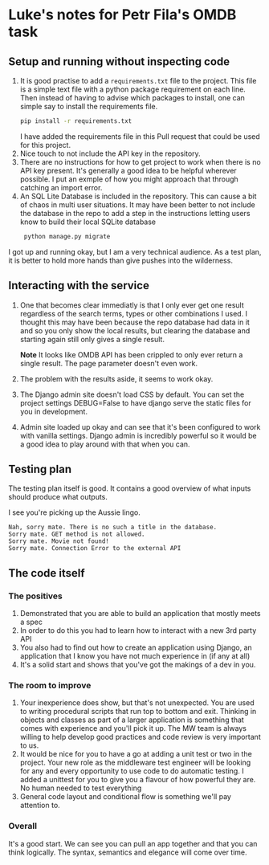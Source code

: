 # Luke's notes for Petr Fila's OMDB task

## Setup and running without inspecting code

1. It is good practise to add a `requirements.txt` file to the project. This file is a simple text file with a python package requirement on
   each line. Then instead of having to advise which packages to install, one can simple say to install the requirements file.
   ```bash
   pip install -r requirements.txt
   ```
   I have added the requirements file in this Pull request that could be used for this project. 
2. Nice touch to not include the API key in the repository. 
3. There are no instructions for how to get project to work when there is no API key present. It's generally a good idea
to be helpful wherever possible. I put an exmple of how you might approach that through catching an import error.
4. An SQL Lite Database is included in the repository. This can cause a bit of chaos in multi user situations. 
   It may have been better to not include the database in the repo to add a step in the instructions letting 
   users know to build their local SQLite database
   ```bash
    python manage.py migrate
    ```
   
I got up and running okay, but I am a very technical audience. As a test plan, it is better to hold more hands than give
pushes into the wilderness. 

## Interacting with the service

1. One that becomes clear immediatly is that I only ever get one result regardless of the search terms, types or other 
combinations I used. I thought this may have been because the repo database had data in it and so you only show the
   local results, but clearing the database and starting again still only gives a single  result. 
   
   **Note** It looks like OMDB API has been crippled to only ever return a single result. The page parameter doesn't even work. 
   
2. The problem with the results aside, it seems to work okay. 
3. The Django admin site doesn't load CSS by default. You can set the project settings DEBUG=False to have django
serve the static files for you in development.
4. Admin site loaded up okay and can see that it's been configured to work with vanilla settings. Django admin is incredibly powerful so
it would be a good idea to play around with that when you can. 
   
## Testing plan

The testing plan itself is good. It contains a good overview of what inputs should produce what outputs. 

I see you're picking up the Aussie lingo.
```
Nah, sorry mate. There is no such a title in the database.
Sorry mate. GET method is not allowed.
Sorry mate. Movie not found!
Sorry mate. Connection Error to the external API
```

## The code itself

### The positives

1. Demonstrated that you are able to build an application that mostly meets a spec
2. In order to do this you had to learn how to interact with a new 3rd party API
3. You also had to find out how to create an application using Django, an application that I know you have not much experience in (if any at all)
4. It's a solid start and shows that you've got the makings of a dev in you. 

### The room to improve

1. Your inexperience does show, but that's not unexpected. You are used to writing procedural scripts that run top to  bottom and exit. Thinking in objects and 
classes as part of a larger application is something that comes with experience and you'll pick it up. The MW team is always willing to help develop good practices and 
   code review is very important to us. 
2. It would be nice for you to have a go at adding a unit test or two in the project. Your new role as the middleware test engineer will be looking for any and every opportunity
to use code to do automatic testing. I added a unittest for you to give you a flavour of how powerful they are. No human needed to  test everything
3. General code layout and conditional flow is something we'll pay attention to.

### Overall

It's a good start. We can see you can pull an app together and that you can think logically. The syntax, semantics and elegance will come over time. 



   
   

